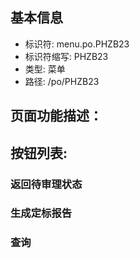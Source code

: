 
## 基本信息

- 标识符: menu.po.PHZB23
- 标识符缩写: PHZB23
- 类型: 菜单
- 路径: /po/PHZB23

## 页面功能描述：





## 按钮列表:


### 返回待审理状态



### 生成定标报告



### 查询


